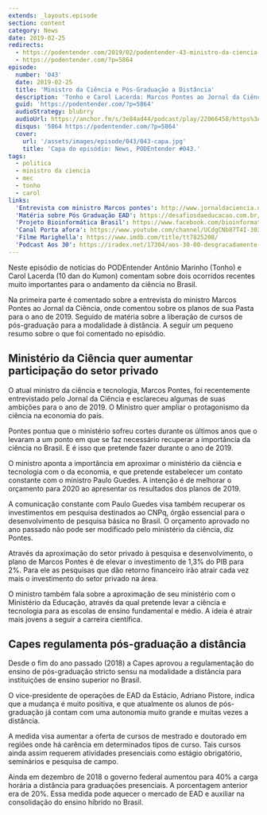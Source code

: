 ```yaml
---
extends: _layouts.episode
section: content
category: News
date: 2019-02-25
redirects:
  - https://podentender.com/2019/02/podentender-43-ministro-da-ciencia-e-pos-graduacao-a-distancia.html
  - https://podentender.com/?p=5864
episode:
  number: '043'
  date: 2019-02-25
  title: 'Ministro da Ciência e Pós-Graduação a Distância'
  description: 'Tonho e Carol Lacerda: Marcos Pontes ao Jornal da Ciência comenta planos para o ano de 2019. Capes libera cursos de pós-graduação na modalidae EAD.'
  guid: 'https://podentender.com/?p=5864'
  audioStrategy: blubrry
  audioUrl: https://anchor.fm/s/3e84ad44/podcast/play/22066458/https%3A%2F%2Fd3ctxlq1ktw2nl.cloudfront.net%2Fstaging%2F2020-10-3%2F125107015-44100-2-f0d72e043fd2309d.mp3
  disqus: '5864 https://podentender.com/?p=5864'
  cover:
    url: '/assets/images/episode/043/043-capa.jpg'
    title: 'Capa do episódio: News, PODEntender #043.'
tags:
  - politica
  - ministro da ciencia
  - mec
  - tonho
  - carol
links:
  'Entrevista com ministro Marcos pontes': http://www.jornaldaciencia.org.br/precisamos-recuperar-o-prestigio-da-ciencia-brasileira-afirma-marcos-pontes/
  'Matéria sobre Pós Graduação EAD': https://desafiosdaeducacao.com.br/mestrados-doutorados-ead-no-brasil/
  'Projeto Bioinformática Brasil': https://www.facebook.com/bioinformaticabr
  'Canal Porta afora': https://www.youtube.com/channel/UCdgCNb87T4I-303KHF6FBhw
  'Filme Marighella': https://www.imdb.com/title/tt7825208/
  'Podcast Aos 30': https://iradex.net/17304/aos-30-00-desgracadamente-maravilhosa/
---
```


Neste episódio de notícias do PODEntender Antônio Marinho (Tonho) e Carol Lacerda (10 dan do Kumon) comentam
sobre dois ocorridos recentes muito importantes para o andamento da ciência no Brasil.

Na primeira parte é comentado sobre a entrevista do ministro Marcos Pontes ao Jornal da Ciência, onde comentou
sobre os planos de sua Pasta para o ano de 2019. Seguido de matéria sobre a liberação de cursos de pós-graduação
para a modalidade à distância. A seguir um pequeno resumo sobre o que foi comentado no episódio.

## Ministério da Ciência quer aumentar participação do setor privado

O atual ministro da ciência e tecnologia, Marcos Pontes, foi recentemente entrevistado pelo Jornal da Ciência
e esclareceu algumas de suas ambições para o ano de 2019. O Ministro quer ampliar o protagonismo da ciência
na economia do país.

Pontes pontua que o ministério sofreu cortes durante os últimos anos que o levaram a um ponto em que se faz
necessário recuperar a importância da ciência no Brasil. E é isso que pretende fazer durante o ano de 2019.

O ministro aponta a importância em aproximar o ministério da ciência e tecnologia com o da economia, e que
pretende estabelecer um contato constante com o ministro Paulo Guedes. A intenção é de melhorar o
orçamento para 2020 ao apresentar os resultados dos planos de 2019.

A comunicação constante com Paulo Guedes visa também recuperar os investimentos em pesquisa destinados ao CNPq,
órgão essencial para o desenvolvimento de pesquisa básica no Brasil. O orçamento aprovado no ano passado
não pode ser modificado pelo ministério da ciência, diz Pontes.

Através da aproximação do setor privado à pesquisa e desenvolvimento, o plano de Marcos Pontes é de elevar o
investimento de 1,3% do PIB para 2%. Para ele as pesquisas que dão retorno financeiro irão atrair cada vez
mais o investimento do setor privado na área.

O ministro também fala sobre a aproximação de seu ministério com o Ministério da Educação, através da qual
pretende levar a ciência e tecnologia para as escolas de ensino fundamental e médio. A ideia é atrair mais
jovens a seguir a carreira científica.

## Capes regulamenta pós-graduação a distância

Desde o fim do ano passado (2018) a Capes aprovou a regulamentação do ensino de pós-graduação stricto sensu
na modalidade a distância para instituições de ensino superior no Brasil.

O vice-presidente de operações de EAD da Estácio, Adriano Pistore, indica que a mudança é muito positiva,
e que atualmente os alunos de pós-graduação já contam com uma autonomia muito grande e muitas vezes a distância.

A medida visa aumentar a oferta de cursos de mestrado e doutorado em regiões onde há carência em determinados
tipos de curso. Tais cursos ainda assim requerem atividades presenciais como estágio obrigatório, seminários
e pesquisa de campo.

Ainda em dezembro de 2018 o governo federal aumentou para 40% a carga horária a distância para graduações presenciais.
A porcentagem anterior era de 20%. Essa medida pode aquecer o mercado de EAD e auxiliar na consolidação do
ensino híbrido no Brasil.
